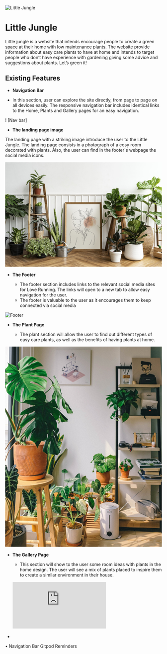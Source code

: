 ![Little Jungle](https://8000-marciafd-littlejungleho-gfw7kfhnnbb.ws-eu62.gitpod.io/)



# Little Jungle

Little jungle is a website that intends encourage people to create a green space at their home with low maintenance plants. The website provide information about easy care plants to have at home and intends to target people who don’t have experience with gardening giving some advice and suggestions about plants. Let’s green it!


## Existing Features

- __Navigation Bar__

-	In this section, user can explore the site directly, from page to page on all devices easily. The responsive navigation bar includes identical links to the Home, Plants and Gallery pages for an easy navigation.

! [Nav bar]

- __The landing page image__

The landing page with a striking image introduce the user to the Little Jungle. The landing page consists in a photograph of a cosy room decorated with plants. Also, the user can find in the footer`s webpage the social media icons.

![Landing Page](assets/images/1500%20Capa%20Plants%20in%20a%20white%20wall%20raw%20pixel%20CAPA-%20Copy.jpg)

- __The Footer__ 

  - The footer section includes links to the relevant social media sites for Love Running. The links will open to a new tab to allow easy navigation for the user. 
  - The footer is valuable to the user as it encourages them to keep connected via social media

![Footer]()

- __The Plant Page__

  - The plant section will allow the user to find out different types of easy care plants, as well as the benefits of having plants at home. 

![Plant](assets/images/1500%20second%20page%20plants.jpg)


- __The Gallery Page__

  - This section will show to the user some room ideas with plants in the home design.  The user will see a mix of plants placed to inspire them to create a similar environment in their house.
  
  ![Gallery](https://8000-marciafd-littlejungleho-gfw7kfhnnbb.ws-eu62.gitpod.io/gallery.html)

  

  
  




- 






•	Navigation Bar
Gitpod Reminders

